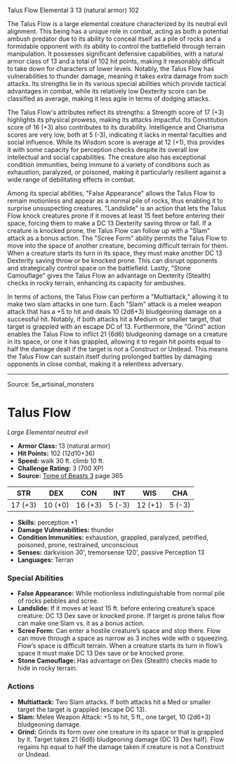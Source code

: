 <MonsterName/>Talus Flow</MonsterName>
<CreatureType/>Elemental</CreatureType>
<CR/>3</CR>
<AC/>13 (natural armor)</AC>
<HP/>102</HP>
<summary>The Talus Flow is a large elemental creature characterized by its neutral evil alignment. This being has a unique role in combat, acting as both a potential ambush predator due to its ability to conceal itself as a pile of rocks and a formidable opponent with its ability to control the battlefield through terrain manipulation. It possesses significant defensive capabilities, with a natural armor class of 13 and a total of 102 hit points, making it reasonably difficult to take down for characters of lower levels. Notably, the Talus Flow has vulnerabilities to thunder damage, meaning it takes extra damage from such attacks. Its strengths lie in its various special abilities which provide tactical advantages in combat, while its relatively low Dexterity score can be classified as average, making it less agile in terms of dodging attacks.</summary>

<detail>

The Talus Flow's attributes reflect its strengths: a Strength score of 17 (+3) highlights its physical prowess, making its attacks impactful. Its Constitution score of 16 (+3) also contributes to its durability. Intelligence and Charisma scores are very low, both at 5 (-3), indicating it lacks in mental faculties and social influence. While its Wisdom score is average at 12 (+1), this provides it with some capacity for perception checks despite its overall low intellectual and social capabilities. The creature also has exceptional condition immunities, being immune to a variety of conditions such as exhaustion, paralyzed, or poisoned, making it particularly resilient against a wide range of debilitating effects in combat.

Among its special abilities, "False Appearance" allows the Talus Flow to remain motionless and appear as a normal pile of rocks, thus enabling it to surprise unsuspecting creatures. "Landslide" is an action that lets the Talus Flow knock creatures prone if it moves at least 15 feet before entering their space, forcing them to make a DC 13 Dexterity saving throw or fall. If a creature is knocked prone, the Talus Flow can follow up with a "Slam" attack as a bonus action. The "Scree Form" ability permits the Talus Flow to move into the space of another creature, becoming difficult terrain for them. When a creature starts its turn in its space, they must make another DC 13 Dexterity saving throw or be knocked prone. This can disrupt opponents and strategically control space on the battlefield. Lastly, "Stone Camouflage" gives the Talus Flow an advantage on Dexterity (Stealth) checks in rocky terrain, enhancing its capacity for ambushes.

In terms of actions, the Talus Flow can perform a "Multiattack," allowing it to make two slam attacks in one turn. Each "Slam" attack is a melee weapon attack that has a +5 to hit and deals 10 (2d6+3) bludgeoning damage on a successful hit. Notably, if both attacks hit a Medium or smaller target, that target is grappled with an escape DC of 13. Furthermore, the "Grind" action enables the Talus Flow to inflict 21 (6d6) bludgeoning damage on a creature in its space, or one it has grappled, allowing it to regain hit points equal to half the damage dealt if the target is not a Construct or Undead. This means the Talus Flow can sustain itself during prolonged battles by damaging opponents in close combat, making it a relentless adversary.</detail>



---

Source: 5e_artisinal_monsters

# Talus Flow

*Large* *Elemental* *neutral evil*

- **Armor Class:** 13 (natural armor)
- **Hit Points:** 102 (12d10+36)
- **Speed:** walk 30 ft. climb 10 ft.
- **Challenge Rating:** 3 (700 XP)
- **Source:** [Tome of Beasts 3](https://koboldpress.com/kpstore/product/tome-of-beasts-3-for-5th-edition/) page 365

| STR | DEX | CON | INT | WIS | CHA |
| --- | --- | --- | --- | --- | --- |
| 17 (+3) | 10 (+0) | 16 (+3) | 5 (-3) | 12 (+1) | 5 (-3) |

- **Skills:** perception +1
- **Damage Vulnerabilities:** thunder
- **Condition Immunities:** exhaustion, grappled, paralyzed, petrified, poisoned, prone, restrained, unconscious
- **Senses:** darkvision 30', tremorsense 120', passive Perception 13
- **Languages:** Terran

### Special Abilities

- **False Appearance:** While motionless indistinguishable from normal pile of rocks pebbles and scree.
- **Landslide:** If it moves at least 15 ft. before entering creature’s space creature: DC 13 Dex save or knocked prone. If target is prone talus flow can make one Slam vs. it as a bonus action.
- **Scree Form:** Can enter a hostile creature’s space and stop there. Flow can move through a space as narrow as 3 inches wide with o squeezing. Flow’s space is difficult terrain. When a creature starts its turn in flow’s space it must make DC 13 Dex save or be knocked prone.
- **Stone Camouflage:** Has advantage on Dex (Stealth) checks made to hide in rocky terrain.

### Actions

- **Multiattack:** Two Slam attacks. If both attacks hit a Med or smaller target the target is grappled (escape DC 13).
- **Slam:** Melee Weapon Attack: +5 to hit, 5 ft., one target, 10 (2d6+3) bludgeoning damage.
- **Grind:** Grinds its form over one creature in its space or that is grappled by it. Target takes 21 (6d6) bludgeoning damage (DC 13 Dex half). Flow regains hp equal to half the damage taken if creature is not a Construct or Undead.




